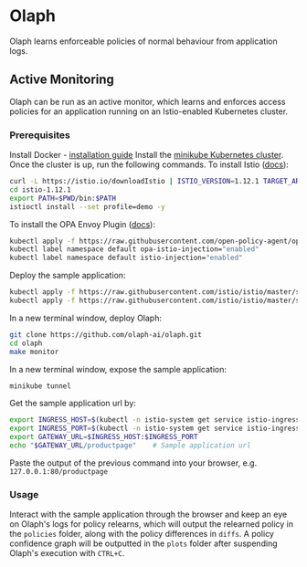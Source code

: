 # Olaph
Olaph learns enforceable policies of normal behaviour from application logs.
## Active Monitoring
Olaph can be run as an active monitor, which learns and enforces access policies for an application running on an Istio-enabled Kubernetes cluster.
### Prerequisites
Install Docker - [installation guide](https://docs.docker.com/get-docker/)
Install the [minikube Kubernetes cluster](https://minikube.sigs.k8s.io/docs/start/). Once the cluster is up, run the following commands.
To install Istio ([docs](https://istio.io/latest/docs/setup/getting-started/)):
```sh
curl -L https://istio.io/downloadIstio | ISTIO_VERSION=1.12.1 TARGET_ARCH=x86_64 sh -
cd istio-1.12.1
export PATH=$PWD/bin:$PATH
istioctl install --set profile=demo -y
```
To install the OPA Envoy Plugin ([docs](https://github.com/open-policy-agent/opa-envoy-plugin/tree/main/examples/istio#quick-start)):
```sh
kubectl apply -f https://raw.githubusercontent.com/open-policy-agent/opa-envoy-plugin/main/examples/istio/quick_start.yaml
kubectl label namespace default opa-istio-injection="enabled"
kubectl label namespace default istio-injection="enabled"
```
Deploy the sample application:
```sh
kubectl apply -f https://raw.githubusercontent.com/istio/istio/master/samples/bookinfo/platform/kube/bookinfo.yaml
kubectl apply -f https://raw.githubusercontent.com/istio/istio/master/samples/bookinfo/networking/bookinfo-gateway.yaml
```
In a new terminal window, deploy Olaph:
```sh
git clone https://github.com/olaph-ai/olaph.git
cd olaph
make monitor
```
In a new terminal window, expose the sample application:
```sh
minikube tunnel
```
Get the sample application url by:
```sh
export INGRESS_HOST=$(kubectl -n istio-system get service istio-ingressgateway -o jsonpath='{.status.loadBalancer.ingress[0].ip}')
export INGRESS_PORT=$(kubectl -n istio-system get service istio-ingressgateway -o jsonpath='{.spec.ports[?(@.name=="http2")].port}')
export GATEWAY_URL=$INGRESS_HOST:$INGRESS_PORT
echo "$GATEWAY_URL/productpage"    # Sample application url
```
Paste the output of the previous command into your browser, e.g. `127.0.0.1:80/productpage`
### Usage
Interact with the sample application through the browser and keep an eye on Olaph's logs for policy relearns, which will output the relearned policy in the `policies` folder, along with the policy differences in `diffs`. A policy confidence graph will be outputted in the `plots` folder after suspending Olaph's execution with `CTRL+C`.
